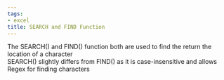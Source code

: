 ```yaml
---
tags:
- excel
title: SEARCH and FIND Function
---
```


The SEARCH() and FIND() function both are used to find the return the location of a character  
SEARCH() slightly differs from FIND() as it is case-insensitive and allows Regex for finding characters